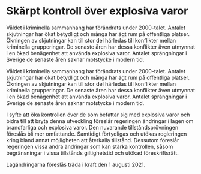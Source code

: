 # Skärpt kontroll över explosiva varor

Våldet i kriminella sammanhang har förändrats under 2000-talet. Antalet skjutningar har ökat betydligt och många har ägt rum på offentliga platser. Ökningen av skjutningar kan till stor del härledas till konflikter mellan kriminella grupperingar. De senaste åren har dessa konflikter även utmynnat i en ökad benägenhet att använda explosiva varor. Antalet sprängningar i Sverige de senaste åren saknar motstycke i modern tid.

Våldet i kriminella sammanhang har förändrats under 2000-talet. Antalet skjutningar har ökat betydligt och många har ägt rum på offentliga platser. Ökningen av skjutningar kan till stor del härledas till konflikter mellan kriminella grupperingar. De senaste åren har dessa konflikter även utmynnat i en ökad benägenhet att använda explosiva varor. Antalet sprängningar i Sverige de senaste åren saknar motstycke i modern tid.

I syfte att öka kontrollen över de som befattar sig med explosiva varor och bidra till att bryta denna utveckling föreslår regeringen ändringar i lagen om brandfarliga och explosiva varor. Den nuvarande tillståndsprövningen föreslås bli mer omfattande. Samtidigt förtydligas och utökas regleringen kring bland annat möjligheten att återkalla tillstånd. Dessutom föreslår regeringen vissa andra ändringar som kan stärka kontrollen, såsom begränsningar i vissa tillstånds giltighetstid och utökad föreskriftsrätt.

Lagändringarna föreslås träda i kraft den 1 augusti 2021.
